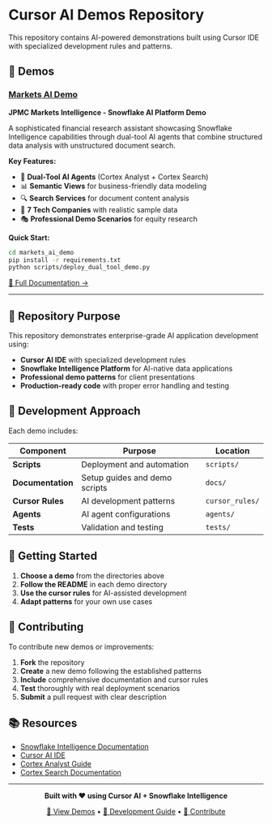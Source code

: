 # Cursor AI Demos Repository

This repository contains AI-powered demonstrations built using Cursor IDE with specialized development rules and patterns.

## 📁 Demos

### [Markets AI Demo](markets_ai_demo/)
**JPMC Markets Intelligence - Snowflake AI Platform Demo**

A sophisticated financial research assistant showcasing Snowflake Intelligence capabilities through dual-tool AI agents that combine structured data analysis with unstructured document search.

**Key Features:**
- 🤖 **Dual-Tool AI Agents** (Cortex Analyst + Cortex Search)
- 📊 **Semantic Views** for business-friendly data modeling
- 🔍 **Search Services** for document content analysis
- 🏢 **7 Tech Companies** with realistic sample data
- 🎭 **Professional Demo Scenarios** for equity research

**Quick Start:**
```bash
cd markets_ai_demo
pip install -r requirements.txt
python scripts/deploy_dual_tool_demo.py
```

[📖 Full Documentation →](markets_ai_demo/README.md)

---

## 🎯 Repository Purpose

This repository demonstrates enterprise-grade AI application development using:

- **Cursor AI IDE** with specialized development rules
- **Snowflake Intelligence Platform** for AI-native data applications
- **Professional demo patterns** for client presentations
- **Production-ready code** with proper error handling and testing

## 🔧 Development Approach

Each demo includes:

| **Component** | **Purpose** | **Location** |
|---------------|-------------|--------------|
| **Scripts** | Deployment and automation | `scripts/` |
| **Documentation** | Setup guides and demo scripts | `docs/` |
| **Cursor Rules** | AI development patterns | `cursor_rules/` |
| **Agents** | AI agent configurations | `agents/` |
| **Tests** | Validation and testing | `tests/` |

## 🚀 Getting Started

1. **Choose a demo** from the directories above
2. **Follow the README** in each demo directory
3. **Use the cursor rules** for AI-assisted development
4. **Adapt patterns** for your own use cases

## 🤝 Contributing

To contribute new demos or improvements:

1. **Fork** the repository
2. **Create** a new demo following the established patterns
3. **Include** comprehensive documentation and cursor rules
4. **Test** thoroughly with real deployment scenarios
5. **Submit** a pull request with clear description

## 📚 Resources

- [Snowflake Intelligence Documentation](https://docs.snowflake.com/en/user-guide/snowflake-intelligence)
- [Cursor AI IDE](https://cursor.sh/)
- [Cortex Analyst Guide](https://docs.snowflake.com/en/user-guide/snowflake-cortex/cortex-analyst)
- [Cortex Search Documentation](https://docs.snowflake.com/en/user-guide/snowflake-cortex/cortex-search)

---

<div align="center">

**Built with ❤️ using Cursor AI + Snowflake Intelligence**

[🎪 View Demos](#-demos) • [🔧 Development Guide](#-development-approach) • [🤝 Contribute](#-contributing)

</div>